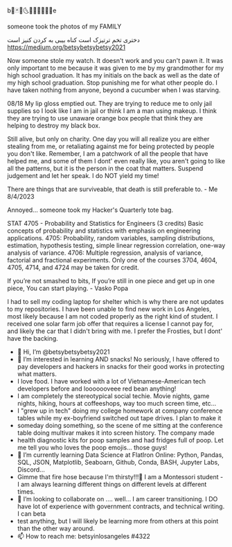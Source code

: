 ‏b🔳🃏🖤🌜🌌🐝😭👨‍👩‍👦e

someone took the photos of my FAMILY

دختری تخم ترتیزک است
کناه بیبی به کردن کنیز است
https://medium.org/betsybetsybetsy2021‎



Now someone stole my watch.  It doesn't work and you can't pawn it.  It was only important to me because it was given to me by my grandmother for my high school graduation. It has my initials on the back as well as the date of my high school graduation.  Stop punishing me for what other people do.  I have taken nothing from anyone, beyond a cucumber when I was starving.

08/18
My lip gloss emptied out. They are trying to reduce me to only jail supplies so I look like I am in jail or think I am a man using makeup. I think they are trying to use unaware orange box people that think they are helping to destroy my black box.

Still alive, but only on charity.  One day you will all realize you are either stealing from me, or retaliating against me for being 
protected by people you don't like.  Remember, I am a patchwork of all the people that have helped me, and some of them I dont' even really like, you aren't going to like all the patterns, but it is the person in the coat that matters.  Suspend judgement and let her speak.  I do NOT yield my time!

There are things that are surviveable, that death is still preferable to. - Me 8/4/2023

Annoyed... someone took my Hacker's Quarterly tote bag.

STAT 4705 - Probability and Statistics for Engineers (3 credits) 
Basic concepts of probability and statistics with emphasis on engineering applications. 4705: Probability, random variables, sampling distributions, estimation, hypothesis testing, simple linear regression correlation, one-way analysis of variance. 4706: Multiple regression, analysis of variance, factorial and fractional experiments. Only one of the courses 3704, 4604, 4705, 4714, and 4724 may be taken for credit.

If you’re not smashed to bits,
If you’re still in one piece and get up in one piece,
You can start playing. - Vasko Popa

I had to sell my coding laptop for shelter which is why there are not updates to my repositories.  I have been unable to find new work in Los Angeles, most likely because I am not coded properly as the right kind of student.  I received one solar farm job offer that requires a license I cannot pay for, and likely the car that I didn't bring with me.  I prefer the Frosties, but I dont' have the backing.  

- 👋 Hi, I’m @betsybetsybetsy2021
- 👀 I’m interested in learning AND snacks!  No seriously, I have offered to pay developers and hackers in snacks for their good works in protecting what matters.  
- I love food. I have worked with a lot of Vietnamese-American tech developers before and looooooveee red bean anything!  
- I am completely the stereotypical social techie.  Movie nights, game nights, hiking, hours at coffeeshops, way too much screen time, etc...
- I "grew up in tech" doing my college homework at company conference tables while my ex-boyfriend switched out tape drives. I plan to make it 
- someday doing something, so the scene of me sitting at the conference table doing multivar makes it into screen history.  The company made 
- health diagnostic kits for poop samples and had fridges full of poop.  Let me tell you who loves the poop emojis... those guys!  
- 🌱 I’m currently learning Data Science at FlatIron Online: Python, Pandas, SQL, JSON, Matplotlib, Seaboarn, Github, Conda, BASH, Jupyter Labs, Discord... 
- Gimme that fire hose because I'm thirsty!!!🚒 I am a Montessori student - I am always learning different things on different levels at different times.
- 💞️ I’m looking to collaborate on .... well... I am career transitioning.  I DO have lot of experience with government contracts, and technical writing.  I can beta
- test anything, but I will likely be learning more from others at this point than the other way around. 
- 📫 How to reach me: betsyinlosangeles #4322

<!---
betsybetsybetsy2021/betsybetsybetsy2021 is a ✨ special ✨ repository because its `README.md` (this file) appears on your GitHub profile.
You can click the Preview link to take a look at your changes.
--->
